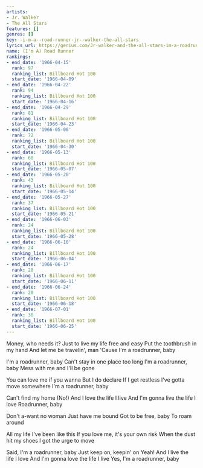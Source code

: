 ```yaml
---
artists:
- Jr. Walker
- The All Stars
features: []
genres: []
key: -i-m-a--road-runner-jr--walker-the-all-stars
lyrics_url: https://genius.com/Jr-walker-and-the-all-stars-im-a-roadrunner-lyrics
name: (I'm A) Road Runner
rankings:
- end_date: '1966-04-15'
  rank: 97
  ranking_list: Billboard Hot 100
  start_date: '1966-04-09'
- end_date: '1966-04-22'
  rank: 94
  ranking_list: Billboard Hot 100
  start_date: '1966-04-16'
- end_date: '1966-04-29'
  rank: 81
  ranking_list: Billboard Hot 100
  start_date: '1966-04-23'
- end_date: '1966-05-06'
  rank: 72
  ranking_list: Billboard Hot 100
  start_date: '1966-04-30'
- end_date: '1966-05-13'
  rank: 60
  ranking_list: Billboard Hot 100
  start_date: '1966-05-07'
- end_date: '1966-05-20'
  rank: 43
  ranking_list: Billboard Hot 100
  start_date: '1966-05-14'
- end_date: '1966-05-27'
  rank: 37
  ranking_list: Billboard Hot 100
  start_date: '1966-05-21'
- end_date: '1966-06-03'
  rank: 24
  ranking_list: Billboard Hot 100
  start_date: '1966-05-28'
- end_date: '1966-06-10'
  rank: 24
  ranking_list: Billboard Hot 100
  start_date: '1966-06-04'
- end_date: '1966-06-17'
  rank: 20
  ranking_list: Billboard Hot 100
  start_date: '1966-06-11'
- end_date: '1966-06-24'
  rank: 20
  ranking_list: Billboard Hot 100
  start_date: '1966-06-18'
- end_date: '1966-07-01'
  rank: 30
  ranking_list: Billboard Hot 100
  start_date: '1966-06-25'
---
```

Money, who needs it?
Just to live my life free and easy
Put the toothbrush in my hand
And let me be travelin', man
'Cause I'm a roadrunner, baby

I'm a roadrunner, baby
Can't stay in one place too long
I'm a roadrunner, baby
Mess with me and I'll be gone

You can love me if you wanna
But I do declare
If I get restless
I've gotta move somewhere
I'm a roadrunner, baby

Can't find my home (No!)
And I love the life I live
And I'm gonna live the life I love
Roadrunner, baby

Don't a-want no woman
Just have me bound
Got to be free, baby
To roam around

All my life I've been like this
If you love me, it's your own risk
When the dust hit my shoes
I got the urge to move

Said, I'm a roadrunner, baby
Just keep on, keepin' on
Yeah!
And I live the life I love
And I'm gonna love the life I live
Yes, I'm a roadrunner, baby
